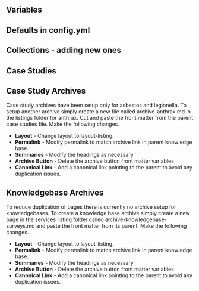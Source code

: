 ## Variables

## Defaults in config.yml

## Collections - adding new ones

## Case Studies


## Case Study Archives
Case study archives have been setup only for asbestos and legionella. To setup another archive simply create a new file called archive-anthrax.md in the listings folder for anthrax. Cut and paste the front matter from the parent case studies file. Make the following changes.

* **Layout** - Change layout to layout-listing.
* **Permalink** - Modify permalink to match archive link in parent knowledge base.
* **Summaries** - Modify the headings as necessary
* **Archive Button** - Delete the archive button front matter variables
* **Canonical Link** - Add a canonical link pointing to the parent to avoid any duplication issues.

## Knowledgebase Archives
To reduce duplication of pages there is currently no archive setup for knowledgebases. To create a knowledge base archive simply create a new page in the services listing folder called archive-knowledgebase-surveys.md and paste the front matter from its parent. Make the following changes.

* **Layout** - Change layout to layout-listing.
* **Permalink** - Modify permalink to match archive link in parent knowledge base.
* **Summaries** - Modify the headings as necessary
* **Archive Button** - Delete the archive button front matter variables
* **Canonical Link** - Add a canonical link pointing to the parent to avoid any duplication issues.
